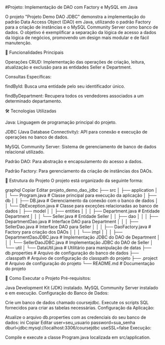 #Projeto: Implementação de DAO com Factory e MySQL em Java

O projeto "Projeto Demo DAO JDBC" demonstra a implementação do padrão Data Access Object (DAO) em Java, utilizando o padrão Factory para a criação de instâncias e o MySQL Community Server como banco de dados. O objetivo é exemplificar a separação da lógica de acesso a dados da lógica de negócios, promovendo um design mais modular e de fácil manutenção.

📌 Funcionalidades Principais

Operações CRUD: Implementação das operações de criação, leitura, atualização e exclusão para as entidades Seller e Department.

Consultas Específicas:

findById: Busca uma entidade pelo seu identificador único.

findByDepartment: Recupera todos os vendedores associados a um determinado departamento.

🛠️ Tecnologias Utilizadas

Java: Linguagem de programação principal do projeto.

JDBC (Java Database Connectivity): API para conexão e execução de operações no banco de dados.

MySQL Community Server: Sistema de gerenciamento de banco de dados relacional utilizado.

Padrão DAO: Para abstração e encapsulamento do acesso a dados.

Padrão Factory: Para gerenciamento da criação de instâncias dos DAOs.

📂 Estrutura do Projeto
O projeto está organizado da seguinte forma:

graphql
Copiar
Editar
projeto_demo_dao_jdbc
├── src
│   ├── application
│   │   └── Program.java       # Classe principal para execução da aplicação
│   ├── db
│   │   ├── DB.java            # Gerenciamento da conexão com o banco de dados
│   │   └── DbException.java   # Classe para exceções relacionadas ao banco de dados
│   ├── model
│   │   ├── entities
│   │   │   ├── Department.java  # Entidade Department
│   │   │   └── Seller.java      # Entidade Seller
│   │   ├── dao
│   │   │   ├── DepartmentDao.java       # Interface DAO para Department
│   │   │   ├── SellerDao.java           # Interface DAO para Seller
│   │   │   ├── DaoFactory.java          # Factory para criação dos DAOs
│   │   │   └── impl
│   │   │       ├── DepartmentDaoJDBC.java  # Implementação JDBC do DAO de Department
│   │   │       └── SellerDaoJDBC.java      # Implementação JDBC do DAO de Seller
│   └── util
│       └── DataUtil.java         # Utilitário para manipulação de datas
├── db.properties                 # Arquivo de configuração do banco de dados
├── .classpath                    # Arquivo de configuração do classpath do projeto
├── .project                      # Arquivo de configuração do projeto
└── README.md                     # Documentação do projeto

🚀 Como Executar o Projeto
Pré-requisitos:

Java Development Kit (JDK) instalado.
MySQL Community Server instalado e em execução.
Configuração do Banco de Dados:

Crie um banco de dados chamado coursejdbc.
Execute os scripts SQL fornecidos para criar as tabelas necessárias.
Configuração da Aplicação:

Atualize o arquivo db.properties com as credenciais do seu banco de dados:
ini
Copiar
Editar
user=seu_usuario
password=sua_senha
dburl=jdbc:mysql://localhost:3306/coursejdbc
useSSL=false
Execução:

Compile e execute a classe Program.java localizada em src/application.


